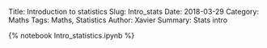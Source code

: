 Title: Introduction to statistics
Slug: Intro_stats
Date: 2018-03-29
Category: Maths
Tags: Maths, Statistics
Author: Xavier
Summary: Stats intro

{% notebook Intro_statistics.ipynb %}
